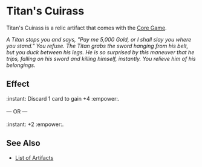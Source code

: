# Titan's Cuirass

Titan's Cuirass is a relic artifact that comes with the [Core Game](../content.md).

*A Titan stops you and says, "Pay me 5,000 Gold, or I shall slay you where you stand." You refuse. The Titan grabs the sword hanging from his belt, but you duck between his legs. He is so surprised by this maneuver that he trips, falling on his sword and killing himself, instantly. You relieve him of his belongings.*


## Effect

:instant: Discard 1 card to gain +4 :empower:.<br><br>— OR —<br><br>:instant: +2 :empower:.


## See Also

- [List of Artifacts](../artifacts.md)
